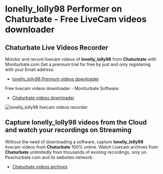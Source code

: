 # lonelly_lolly98 Performer on Chaturbate - Free LiveCam videos downloader

## Chaturbate Live Videos Recorder

Monitor and record livecam videos of **lonelly_lolly98** from **Chaturbate** with Moniturbate.com
Get a premium trial for free by just and only registering with your Email address:
* [lonelly_lolly98 Premium videos downloader](https://moniturbate.com/request-demo-licence-key.html)

Free livecam videos downloader - Moniturbate Software:
* [Chaturbate videos downloader](https://moniturbate.com/moniturbate-download-software.html)

![lonelly_lolly98 livecam videos recorder](https://peachurnet.com/templates/moniturbate-software.png)


## Capture lonelly_lolly98 videos from the Cloud and watch your recordings on Streaming

Without the need of downloading a software, capture **lonelly_lolly98** livecam videos from **Chaturbate** 100% online.
Watch Livecam archives from **Chaturbate** unlimitedly from thousands of existing recordings, only on Peachurbate.com and its websites network:
* [Chaturbate videos archives](https://peachurnet.com/)